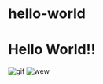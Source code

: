 # hello-world
<h1> Hello World!! </h1>
<img src="https://media3.giphy.com/media/ToMjGpkvTsBUTW4a5uU/giphy.webp" alt="gif">
<img src"https://media2.giphy.com/media/43sMhXiELKzNm/giphy.gif" alt="wew">
